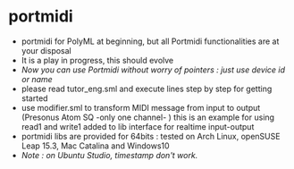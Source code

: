 # portmidi
* portmidi for PolyML at beginning, but all Portmidi functionalities are at your disposal
* It is a play in progress, this should evolve
* *Now you can use Portmidi without worry of pointers : just use device id or name*
* please read tutor_eng.sml and execute lines step by step for getting started
* use modifier.sml to transform MIDI message from input to output (Presonus Atom SQ -only one channel- )
  this is an example for using read1 and write1 added to lib interface for realtime input-output
* portmidi libs are provided for 64bits : tested on Arch Linux, openSUSE Leap 15.3, Mac Catalina and Windows10 
* *Note : on Ubuntu Studio, timestamp don't work.*


